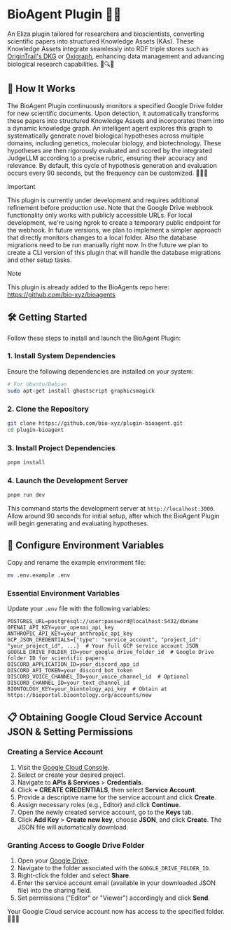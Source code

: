 # BioAgent Plugin 🤖🧬

An Eliza plugin tailored for researchers and bioscientists, converting scientific papers into structured Knowledge Assets (KAs). These Knowledge Assets integrate seamlessly into RDF triple stores such as [OriginTrail's DKG](https://origintrail.io/technology/decentralized-knowledge-graph) or [Oxigraph](https://github.com/oxigraph/oxigraph), enhancing data management and advancing biological research capabilities. 📄🔍🌐

## 🚀 How It Works

The BioAgent Plugin continuously monitors a specified Google Drive folder for new scientific documents. Upon detection, it automatically transforms these papers into structured Knowledge Assets and incorporates them into a dynamic knowledge graph. An intelligent agent explores this graph to systematically generate novel biological hypotheses across multiple domains, including genetics, molecular biology, and biotechnology. These hypotheses are then rigorously evaluated and scored by the integrated JudgeLLM according to a precise rubric, ensuring their accuracy and relevance. By default, this cycle of hypothesis generation and evaluation occurs every 90 seconds, but the frequency can be customized. 🔄🤖✨

> [!IMPORTANT]
> This plugin is currently under development and requires additional refinement before production use. Note that the Google Drive webhook functionality only works with publicly accessible URLs. For local development, we're using ngrok to create a temporary public endpoint for the webhook. In future versions, we plan to implement a simpler approach that directly monitors changes to a local folder.
> Also the database migrations need to be run manually right now. In the future we plan to create a CLI version of this plugin that will handle the database migrations and other setup tasks.

> [!NOTE]
> This plugin is already added to the BioAgents repo here: https://github.com/bio-xyz/bioagents

## 🛠 Getting Started

Follow these steps to install and launch the BioAgent Plugin:

### 1. Install System Dependencies

Ensure the following dependencies are installed on your system:

```bash
# For Ubuntu/Debian
sudo apt-get install ghostscript graphicsmagick
```

### 2. Clone the Repository

```bash
git clone https://github.com/bio-xyz/plugin-bioagent.git
cd plugin-bioagent
```

### 3. Install Project Dependencies

```bash
pnpm install
```

### 4. Launch the Development Server

```bash
pnpm run dev
```

This command starts the development server at `http://localhost:3000`. Allow around 90 seconds for initial setup, after which the BioAgent Plugin will begin generating and evaluating hypotheses.

## 🔧 Configure Environment Variables

Copy and rename the example environment file:

```bash
mv .env.example .env
```

### Essential Environment Variables

Update your `.env` file with the following variables:

```env
POSTGRES_URL=postgresql://user:password@localhost:5432/dbname
OPENAI_API_KEY=your_openai_api_key
ANTHROPIC_API_KEY=your_anthropic_api_key
GCP_JSON_CREDENTIALS={"type": "service_account", "project_id": "your_project_id", ...}  # Your full GCP service account JSON
GOOGLE_DRIVE_FOLDER_ID=your_google_drive_folder_id  # Google Drive folder ID for scientific papers
DISCORD_APPLICATION_ID=your_discord_app_id
DISCORD_API_TOKEN=your_discord_bot_token
DISCORD_VOICE_CHANNEL_ID=your_voice_channel_id  # Optional
DISCORD_CHANNEL_ID=your_text_channel_id
BIONTOLOGY_KEY=your_biontology_api_key  # Obtain at https://bioportal.bioontology.org/accounts/new
```

## 📋 Obtaining Google Cloud Service Account JSON & Setting Permissions

### Creating a Service Account

1. Visit the [Google Cloud Console](https://console.cloud.google.com/).
2. Select or create your desired project.
3. Navigate to **APIs & Services** > **Credentials**.
4. Click **+ CREATE CREDENTIALS**, then select **Service Account**.
5. Provide a descriptive name for the service account and click **Create**.
6. Assign necessary roles (e.g., Editor) and click **Continue**.
7. Open the newly created service account, go to the **Keys** tab.
8. Click **Add Key** > **Create new key**, choose **JSON**, and click **Create**. The JSON file will automatically download.

### Granting Access to Google Drive Folder

1. Open your [Google Drive](https://drive.google.com/).
2. Navigate to the folder associated with the `GOOGLE_DRIVE_FOLDER_ID`.
3. Right-click the folder and select **Share**.
4. Enter the service account email (available in your downloaded JSON file) into the sharing field.
5. Set permissions ("Editor" or "Viewer") accordingly and click **Send**.

Your Google Cloud service account now has access to the specified folder. 📁🔑✅
